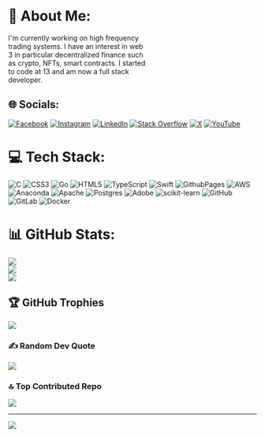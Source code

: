 # 💫 About Me:
I'm currently working on high frequency <br>trading systems. I have an interest in web<br>3 in particular decentralized finance such <br>as crypto, NFTs, smart contracts. I started <br>to code at 13 and am now a full stack <br>developer.


## 🌐 Socials:
[![Facebook](https://img.shields.io/badge/Facebook-%231877F2.svg?logo=Facebook&logoColor=white)](https://facebook.com/EricMujjona ) [![Instagram](https://img.shields.io/badge/Instagram-%23E4405F.svg?logo=Instagram&logoColor=white)](https://instagram.com/ericmujjona ) [![LinkedIn](https://img.shields.io/badge/LinkedIn-%230077B5.svg?logo=linkedin&logoColor=white)](https://linkedin.com/in/eric-mujjona) [![Stack Overflow](https://img.shields.io/badge/-Stackoverflow-FE7A16?logo=stack-overflow&logoColor=white)](https://stackoverflow.com/users/https://stackoverflow.com/users/edit/24824257) [![X](https://img.shields.io/badge/X-black.svg?logo=X&logoColor=white)](https://x.com/@EMujjona) [![YouTube](https://img.shields.io/badge/YouTube-%23FF0000.svg?logo=YouTube&logoColor=white)](https://youtube.com/@@ericmujjona) 

# 💻 Tech Stack:
![C](https://img.shields.io/badge/c-%2300599C.svg?style=for-the-badge&logo=c&logoColor=white) ![CSS3](https://img.shields.io/badge/css3-%231572B6.svg?style=for-the-badge&logo=css3&logoColor=white) ![Go](https://img.shields.io/badge/go-%2300ADD8.svg?style=for-the-badge&logo=go&logoColor=white) ![HTML5](https://img.shields.io/badge/html5-%23E34F26.svg?style=for-the-badge&logo=html5&logoColor=white) ![TypeScript](https://img.shields.io/badge/typescript-%23007ACC.svg?style=for-the-badge&logo=typescript&logoColor=white) ![Swift](https://img.shields.io/badge/swift-F54A2A?style=for-the-badge&logo=swift&logoColor=white) ![GithubPages](https://img.shields.io/badge/github%20pages-121013?style=for-the-badge&logo=github&logoColor=white) ![AWS](https://img.shields.io/badge/AWS-%23FF9900.svg?style=for-the-badge&logo=amazon-aws&logoColor=white) ![Anaconda](https://img.shields.io/badge/Anaconda-%2344A833.svg?style=for-the-badge&logo=anaconda&logoColor=white) ![Apache](https://img.shields.io/badge/apache-%23D42029.svg?style=for-the-badge&logo=apache&logoColor=white) ![Postgres](https://img.shields.io/badge/postgres-%23316192.svg?style=for-the-badge&logo=postgresql&logoColor=white) ![Adobe](https://img.shields.io/badge/adobe-%23FF0000.svg?style=for-the-badge&logo=adobe&logoColor=white) ![scikit-learn](https://img.shields.io/badge/scikit--learn-%23F7931E.svg?style=for-the-badge&logo=scikit-learn&logoColor=white) ![GitHub](https://img.shields.io/badge/github-%23121011.svg?style=for-the-badge&logo=github&logoColor=white) ![GitLab](https://img.shields.io/badge/gitlab-%23181717.svg?style=for-the-badge&logo=gitlab&logoColor=white) ![Docker](https://img.shields.io/badge/docker-%230db7ed.svg?style=for-the-badge&logo=docker&logoColor=white)
# 📊 GitHub Stats:
![](https://github-readme-stats.vercel.app/api?username=EricMujjona&theme=dark&hide_border=false&include_all_commits=true&count_private=true)<br/>
![](https://github-readme-streak-stats.herokuapp.com/?user=EricMujjona&theme=dark&hide_border=false)<br/>
![](https://github-readme-stats.vercel.app/api/top-langs/?username=EricMujjona&theme=dark&hide_border=false&include_all_commits=true&count_private=true&layout=compact)

## 🏆 GitHub Trophies
![](https://github-profile-trophy.vercel.app/?username=EricMujjona&theme=radical&no-frame=false&no-bg=false&margin-w=4)

### ✍️ Random Dev Quote
![](https://quotes-github-readme.vercel.app/api?type=horizontal&theme=radical)

### 🔝 Top Contributed Repo
![](https://github-contributor-stats.vercel.app/api?username=EricMujjona&limit=5&theme=dark&combine_all_yearly_contributions=true)

---
[![](https://visitcount.itsvg.in/api?id=EricMujjona&icon=0&color=0)](https://visitcount.itsvg.in)

<!-- Proudly created with GPRM ( https://gprm.itsvg.in ) -->
 